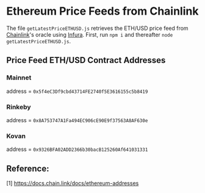 # Ethereum Price Feeds from Chainlink
The file `getLatestPriceETHUSD.js` retrieves the ETH/USD price feed from [Chainlink](https://chain.link/)'s oracle using [Infura](https://infura.io/). First, run `npm i` and thereafter `node getLatestPriceETHUSD.js`.

## Price Feed ETH/USD Contract Addresses
### Mainnet
address = `0x5f4eC3Df9cbd43714FE2740f5E3616155c5b8419`
### Rinkeby
address = `0x8A753747A1Fa494EC906cE90E9f37563A8AF630e`
### Kovan
address = `0x9326BFA02ADD2366b30bacB125260Af641031331`

## Reference:
[1] https://docs.chain.link/docs/ethereum-addresses